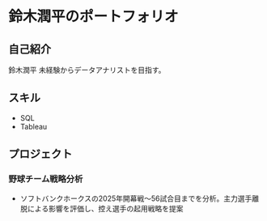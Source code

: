 # 鈴木潤平のポートフォリオ

## 自己紹介
鈴木潤平
未経験からデータアナリストを目指す。

## スキル
- SQL
- Tableau

## プロジェクト
### 野球チーム戦略分析
- ソフトバンクホークスの2025年開幕戦〜56試合目までを分析。主力選手離脱による影響を評価し、控え選手の起用戦略を提案
